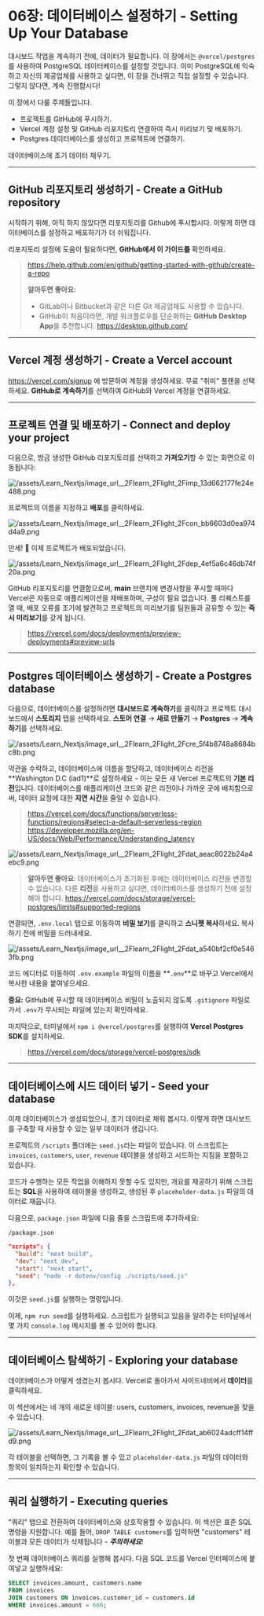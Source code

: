 # 06장: 데이터베이스 설정하기 - Setting Up Your Database

대시보드 작업을 계속하기 전에, 데이터가 필요합니다. 이 장에서는 `@vercel/postgres`를 사용하여 PostgreSQL 데이터베이스를 설정할 것입니다. 이미 PostgreSQL에 익숙하고 자신의 제공업체를 사용하고 싶다면, 이 장을 건너뛰고 직접 설정할 수 있습니다. 그렇지 않다면, 계속 진행합시다!

이 장에서 다룰 주제들입니다.

- 프로젝트를 GitHub에 푸시하기.
- Vercel 계정 설정 및 GitHub 리포지토리 연결하여 즉시 미리보기 및 배포하기.
- Postgres 데이터베이스를 생성하고 프로젝트에 연결하기.

데이터베이스에 초기 데이터 채우기.

---

## GitHub 리포지토리 생성하기 - Create a GitHub repository

시작하기 위해, 아직 하지 않았다면 리포지토리를 Github에 푸시합시다. 이렇게 하면 데이터베이스를 설정하고 배포하기가 더 쉬워집니다.

리포지토리 설정에 도움이 필요하다면, **GitHub에서 이 가이드를** 확인하세요.

> <https://help.github.com/en/github/getting-started-with-github/create-a-repo>
>
> **알아두면 좋아요:**
>
> - GitLab이나 Bitbucket과 같은 다른 Git 제공업체도 사용할 수 있습니다.
> - GitHub이 처음이라면, 개발 워크플로우를 단순화하는 **GitHub Desktop App**을 추천합니다.
>   <https://desktop.github.com/>

---

## Vercel 계정 생성하기 - Create a Vercel account

<https://vercel.com/signup> 에 방문하여 계정을 생성하세요. 무료 "취미" 플랜을 선택하세요. **GitHub로 계속하기**를 선택하여 GitHub와 Vercel 계정을 연결하세요.

---

## 프로젝트 연결 및 배포하기 - Connect and deploy your project

다음으로, 방금 생성한 GitHub 리포지토리를 선택하고 **가져오기**할 수 있는 화면으로 이동됩니다:

![/assets/Learn_Nextjs/image_url__2Flearn_2Flight_2Fimp_13d662177fe24e488.png](/assets/Learn_Nextjs/image_url__2Flearn_2Flight_2Fimp_13d662177fe24e488.png)

프로젝트의 이름을 지정하고 **배포**를 클릭하세요.

![/assets/Learn_Nextjs/image_url__2Flearn_2Flight_2Fcon_bb6603d0ea974d4a9.png](/assets/Learn_Nextjs/image_url__2Flearn_2Flight_2Fcon_bb6603d0ea974d4a9.png)

만세! 🎉 이제 프로젝트가 배포되었습니다.

![/assets/Learn_Nextjs/image_url__2Flearn_2Flight_2Fdep_4ef5a6c46db74f20a.png](/assets/Learn_Nextjs/image_url__2Flearn_2Flight_2Fdep_4ef5a6c46db74f20a.png)

GitHub 리포지토리를 연결함으로써, **main** 브랜치에 변경사항을 푸시할 때마다 Vercel은 자동으로 애플리케이션을 재배포하며, 구성이 필요 없습니다. 풀 리퀘스트를 열 때, 배포 오류를 조기에 발견하고 프로젝트의 미리보기를 팀원들과 공유할 수 있는 **즉시 미리보기**를 갖게 됩니다.

> <https://vercel.com/docs/deployments/preview-deployments#preview-urls>

---

## Postgres 데이터베이스 생성하기 - Create a Postgres database

다음으로, 데이터베이스를 설정하려면 **대시보드로 계속하기**를 클릭하고 프로젝트 대시보드에서 **스토리지** 탭을 선택하세요. **스토어 연결** → **새로 만들기** → **Postgres** → **계속하기**를 선택하세요.

![/assets/Learn_Nextjs/image_url__2Flearn_2Flight_2Fcre_5f4b8748a8684bc8b.png](/assets/Learn_Nextjs/image_url__2Flearn_2Flight_2Fcre_5f4b8748a8684bc8b.png)

약관을 수락하고, 데이터베이스에 이름을 할당하고, 데이터베이스 리전을 **Washington D.C (iad1)**로 설정하세요 - 이는 모든 새 Vercel 프로젝트의 **기본 리전**입니다. 데이터베이스를 애플리케이션 코드와 같은 리전이나 가까운 곳에 배치함으로써, 데이터 요청에 대한 **지연 시간**을 줄일 수 있습니다.

> <https://vercel.com/docs/functions/serverless-functions/regions#select-a-default-serverless-region>  
> <https://developer.mozilla.org/en-US/docs/Web/Performance/Understanding_latency>

![/assets/Learn_Nextjs/image_url__2Flearn_2Flight_2Fdat_aeac8022b24a4ebc9.png](/assets/Learn_Nextjs/image_url__2Flearn_2Flight_2Fdat_aeac8022b24a4ebc9.png)

> **알아두면 좋아요**: 데이터베이스가 초기화된 후에는 데이터베이스 리전을 변경할 수 없습니다. 다른 **리전**을 사용하고 싶다면, 데이터베이스를 생성하기 전에 설정해야 합니다.
> <https://vercel.com/docs/storage/vercel-postgres/limits#supported-regions>

연결되면, `.env.local` 탭으로 이동하여 **비밀 보기**를 클릭하고 **스니펫 복사**하세요. 복사하기 전에 비밀을 드러내세요.

![/assets/Learn_Nextjs/image_url__2Flearn_2Flight_2Fdat_a540bf2cf0e5463fb.png](/assets/Learn_Nextjs/image_url__2Flearn_2Flight_2Fdat_a540bf2cf0e5463fb.png)

코드 에디터로 이동하여 `.env.example` 파일의 이름을 **`.env`**로 바꾸고 Vercel에서 복사한 내용을 붙여넣으세요.

**중요:** GitHub에 푸시할 때 데이터베이스 비밀이 노출되지 않도록 `.gitignore` 파일로 가서 `.env`가 무시되는 파일에 있는지 확인하세요.

마지막으로, 터미널에서 `npm i @vercel/postgres`를 실행하여 **Vercel Postgres SDK**를 설치하세요.

> <https://vercel.com/docs/storage/vercel-postgres/sdk>

---

## 데이터베이스에 시드 데이터 넣기 - Seed your database

이제 데이터베이스가 생성되었으니, 초기 데이터로 채워 봅시다. 이렇게 하면 대시보드를 구축할 때 사용할 수 있는 일부 데이터가 생깁니다.

프로젝트의 `/scripts` 폴더에는 `seed.js`라는 파일이 있습니다. 이 스크립트는 `invoices`, `customers`, `user`, `revenue` 테이블을 생성하고 시드하는 지침을 포함하고 있습니다.

코드가 수행하는 모든 작업을 이해하지 못할 수도 있지만, 개요를 제공하기 위해 스크립트는 **SQL**을 사용하여 테이블을 생성하고, 생성된 후 `placeholder-data.js` 파일의 데이터로 채웁니다.

다음으로, `package.json` 파일에 다음 줄을 스크립트에 추가하세요:

`/package.json`

```json
"scripts": {
  "build": "next build",
  "dev": "next dev",
  "start": "next start",
  "seed": "node -r dotenv/config ./scripts/seed.js"
},
```

이것은 `seed.js`를 실행하는 명령입니다.

이제, `npm run seed`를 실행하세요. 스크립트가 실행되고 있음을 알려주는 터미널에서 몇 가지 `console.log` 메시지를 볼 수 있어야 합니다.

---

## 데이터베이스 탐색하기 - Exploring your database

데이터베이스가 어떻게 생겼는지 봅시다. Vercel로 돌아가서 사이드네비에서 **데이터**를 클릭하세요.

이 섹션에서는 네 개의 새로운 테이블: users, customers, invoices, revenue을 찾을 수 있습니다.

![/assets/Learn_Nextjs/image_url__2Flearn_2Flight_2Fdat_ab6024adcff14ffd9.png](/assets/Learn_Nextjs/image_url__2Flearn_2Flight_2Fdat_ab6024adcff14ffd9.png)

각 테이블을 선택하면, 그 기록을 볼 수 있고 `placeholder-data.js` 파일의 데이터와 항목이 일치하는지 확인할 수 있습니다.

---

## 쿼리 실행하기 - Executing queries

"쿼리" 탭으로 전환하여 데이터베이스와 상호작용할 수 있습니다. 이 섹션은 표준 SQL 명령을 지원합니다. 예를 들어, `DROP TABLE customers`를 입력하면 "customers" 테이블과 모든 데이터가 삭제됩니다 - **_주의하세요_**!

첫 번째 데이터베이스 쿼리를 실행해 봅시다. 다음 SQL 코드를 Vercel 인터페이스에 붙여넣고 실행하세요:

```sql
SELECT invoices.amount, customers.name
FROM invoices
JOIN customers ON invoices.customer_id = customers.id
WHERE invoices.amount = 666;
```
